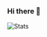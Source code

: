### Hi there 👋

![Stats](https://github-readme-stats.vercel.app/api?username=wavy0&show_icons=true&theme=merko)
